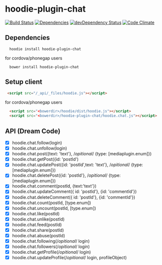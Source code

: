 hoodie-plugin-chat
====================
[![Build Status](https://travis-ci.org/greenlizard/hoodie-plugin-chat.svg?branch=master)](https://travis-ci.org/greenlizard/hoodie-plugin-chat) [![Dependencies](https://david-dm.org/greenlizard/hoodie-plugin-chat.png)](https://david-dm.org/greenlizard/hoodie-plugin-chat) [![devDependency Status](https://david-dm.org/greenlizard/hoodie-plugin-chat/dev-status.svg)](https://david-dm.org/greenlizard/hoodie-plugin-chat#info=devDependencies) [![Code Climate](https://codeclimate.com/github/greenlizard/hoodie-plugin-chat/badges/gpa.svg)](https://codeclimate.com/github/greenlizard/hoodie-plugin-chat)

## Dependencies
```shell
  hoodie install hoodie-plugin-chat
```
for cordova/phonegap users
```shell
  bower install hoodie-plugin-chat
```

## Setup client
```html
 <script src="/_api/_files/hoodie.js"></script>
```
for cordova/phonegap users

```html
  <script src="<bowerdir>/hoodie/dist/hoodie.js"></script>
  <script src="<bowerdir>/hoodie-plugin-chat/hoodie.chat.js"></script>
```

## API (Dream Code)
-  [x] hoodie.chat.follow(login)
-  [x] hoodie.chat.unfollow(login)
-  [x] hoodie.chat.post({text: 'text'}, /*opitional*/ {type: [mediaplugin.enum]})
-  [x] hoodie.chat.getPost({id: 'postId')
-  [x] hoodie.chat.updatePost({id: 'postId',text: 'text'}, /*opitional*/ {type: [mediaplugin.enum]})
-  [x] hoodie.chat.deletePost({id: 'postId'}, /*opitional*/ {type: [mediaplugin.enum]})
-  [x] hoodie.chat.comment(postId, {text:'text'})
-  [x] hoodie.chat.updateComment({ id: 'postId'}, {id: 'commentId'})
-  [x] hoodie.chat.deleteComment({ id: 'postId'}, {id: 'commentId'})
-  [x] hoodie.chat.count(postId, [type.enum]) 
-  [x] hoodie.chat.uncount(postId, [type.enum])
-  [x] hoodie.chat.like(postId) 
-  [x] hoodie.chat.unlike(postId)
-  [x] hoodie.chat.feed(postId)
-  [x] hoodie.chat.share(postId)
-  [x] hoodie.chat.abuse(postId)
-  [x] hoodie.chat.following(/*opitional*/ login)
-  [x] hoodie.chat.followers(/*opitional*/ login)
-  [x] hoodie.chat.getProfile(/*opitional*/ login)
-  [x] hoodie.chat.updateProfile(/*opitional*/ login, profileObject)
